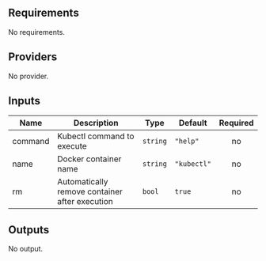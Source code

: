 ## Requirements

No requirements.

## Providers

No provider.

## Inputs

| Name | Description | Type | Default | Required |
|------|-------------|------|---------|:--------:|
| command | Kubectl command to execute | `string` | `"help"` | no |
| name | Docker container name | `string` | `"kubectl"` | no |
| rm | Automatically remove container after execution | `bool` | `true` | no |

## Outputs

No output.

